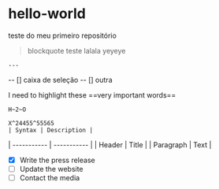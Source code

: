 # hello-world
teste do meu primeiro repositório
> blockquote teste
> lalala
> yeyeye

	---
  
  -- [] caixa de seleção
  -- [] outra

I need to highlight these ==very important words==

	H~2~O
  
  	X^24455^55565
    | Syntax | Description |
| ----------- | ----------- |
| Header | Title |
| Paragraph | Text |

- [x] Write the press release
- [ ] Update the website
- [ ] Contact the media
